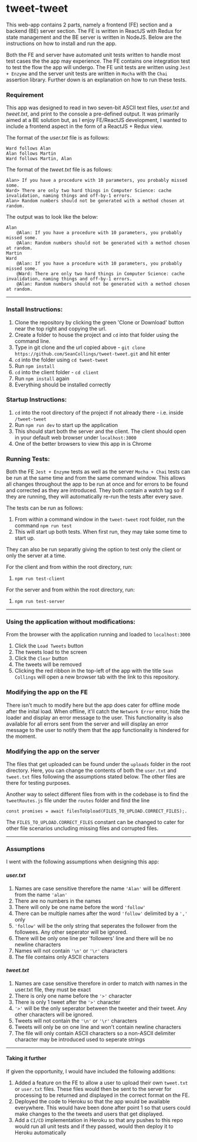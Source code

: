 # tweet-tweet #

This web-app contains 2 parts, namely a frontend (FE) section and a backend (BE) server section. The FE is written in ReactJS with Redux for state management and the BE server is written in NodeJS. Below are the instructions on how to install and run the app.

Both the FE and server have automated unit tests written to handle most test cases the the app may experience. The FE contains one integration test to test the flow the app will undergo. The FE unit tests are written using `Jest + Enzyme` and the server unit tests are written in `Mocha` with the `Chai` assertion library. Further down is an explanation on how to run these tests.

### Requirement ###
This app was designed to read in two seven-bit ASCII text files, *user.txt* and *tweet.txt*, and print to the console a pre-defined output. It was primarily aimed at a BE solution but, as I enjoy FE/ReactJS development, I wanted to include a frontend aspect in the form of a ReactJS + Redux view. 
<br />

The format of the *user.txt* file is as follows:

    Ward follows Alan
    Alan follows Martin
    Ward follows Martin, Alan

The format of the *tweet.txt* file is as follows:

    Alan> If you have a procedure with 10 parameters, you probably missed some.
    Ward> There are only two hard things in Computer Science: cache invalidation, naming things and off-by-1 errors.
    Alan> Random numbers should not be generated with a method chosen at random.

The output was to look like the below:

    Alan
        @Alan: If you have a procedure with 10 parameters, you probably missed some.
        @Alan: Random numbers should not be generated with a method chosen at random.
    Martin
    Ward
        @Alan: If you have a procedure with 10 parameters, you probably missed some.
        @Ward: There are only two hard things in Computer Science: cache invalidation, naming things and off-by-1 errors.
        @Alan: Random numbers should not be generated with a method chosen at random.
  
- - - - 
### Install Instructions: ###
1. Clone the repository by clicking the green 'Clone or Download' button near the top right and copying the url.
2. Create a folder to house the project and `cd` into that folder using the command line.
3. Type in git clone and the url copied above - `git clone https://github.com/SeanCollings/tweet-tweet.git` and hit enter
4. `cd` into the folder using `cd tweet-tweet`
5. Run `npm install`
6. `cd` into the client folder - `cd client`
7. Run `npm install` again
8. Everything should be installed correctly

### Startup Instructions: ###
1. `cd` into the root directory of the project if not already there - i.e. inside `/tweet-tweet`
2. Run `npm run dev` to start up the application
3. This should start both the server and the client. The client should open in your default web browser under `localhost:3000`
4. One of the better browsers to view this app in is Chrome

### Running Tests: ###
Both the FE `Jest + Enzyme` tests as well as the server `Mocha + Chai` tests can be run at the same time and from the same command window. This allows all changes throughout the app to be run at once and for errors to be found and corrected as they are introduced. They both contain a watch tag so if they are running, they will automatically re-run the tests after every save.

The tests can be run as follows:
1. From within a command window in the `tweet-tweet` root folder, run the command `npm run test`
2. This will start up both tests. When first run, they may take some time to start up.

They can also be run separatly giving the option to test only the client or only the server at a time.

For the client and from within the root directory, run:
1. `npm run test-client`

For the server and from within the root directory, run:
1. `npm run test-server`

- - - -

### Using the application without modifications: ###
From the browser with the application running and loaded to `localhost:3000`
1. Click the `Load Tweets` button
2. The tweets load to the screen
3. Click the `Clear` button
4. The tweets will be removed
5. Clicking the red ribbon in the top-left of the app with the title `Sean Collings` will open a new browser tab with the link to this repository.

### Modifying the app on the FE ###
There isn't much to modify here but the app does cater for offline mode after the inital load. When offline, it'll catch the `Network Error` error, hide the loader and display an error message to the user. This functionality is also available for all errors sent from the server and will display an error message to the user to notify them that the app functionality is hindered for the moment.

### Modifying the app on the server ###
The files that get uploaded can be found under the `uploads` folder in the root directory. Here, you can change the contents of both the `user.txt` and `tweet.txt` files following the assumptions stated below. The other files are there for testing purposes.

Another way to select different files from with in the codebase is to find the `tweetRoutes.js` file under the `routes` folder and find the line 

    const promises = await filesToUpload(FILES_TO_UPLOAD.CORRECT_FILES);. 
    
The `FILES_TO_UPLOAD.CORRECT_FILES` constant can be changed to cater for other file scenarios uncluding missing files and corrupted files. 

- - - -

### Assumptions ###
I went with the following assumptions when designing this app:

#### *user.txt* ####
1. Names are case sensitive therefore the name `'Alan'` will be different from the name `'alan'` 
2. There are no numbers in the names
3. There will only be one name before the word `'follow'`
4. There can be multiple names after the word `'follow'` delimited by a `','` only 
5. `'follow'` will be the only string that seperates the follower from the followees. Any other seperator will be ignored.
6. There will be only one line per 'followers' line and there will be no newline characters
7. Names will not contain `'\n'` or `'\r'` characters
8. The file contains only ASCII characters

#### *tweet.txt* ####
1. Names are case sensitive therefore in order to match with names in the user.txt file, they must be exact
2. There is only one name before the `'>'` character
3. There is only 1 tweet after the `'>'` character
4. `'>'` will be the only seperator between the tweeter and their tweet. Any other characters will be ignored.
5. Tweets will not contain the `'\n'` or `'\r'` characters
6. Tweets will only be on one line and won't contain newline characters
7. The file will only contain ASCII characters so a non-ASCII delimiter character may be introduced used to seperate strings

- - - -

#### Taking it further ####
If given the opportunity, I would have included the following additions:
1. Added a feature on the FE to allow a user to upload their own `tweet.txt` or `user.txt` files. These files would then be sent to the server for processing to be returned and displayed in the correct format on the FE.
2. Deployed the code to Heroku so that the app would be available everywhere. This would have been done after point 1 so that users could make changes to the the tweets and users that get displayed.
3. Add a `CI/CD` implementation in Heroku so that any pushes to this repo would run all unit tests and if they passed, would then deploy it to Heroku automatically
